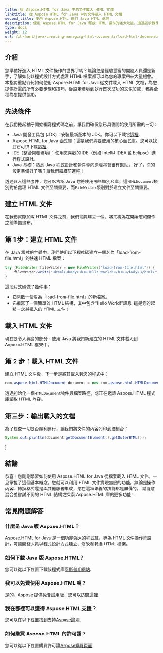 ```yaml
---
title: 從 Aspose.HTML for Java 中的文件載入 HTML 文檔
linktitle: 從 Aspose.HTML for Java 中的文件載入 HTML 文檔
second_title: 使用 Aspose.HTML 進行 Java HTML 處理
description: 使用 Aspose.HTML for Java 釋放 HTML 操作的強大功能。透過逐步教學學習從文件載入 HTML 文件。
type: docs
weight: 12
url: /zh-hant/java/creating-managing-html-documents/load-html-documents-from-file/
---
```

## 介紹
您準備好進入 HTML 文件操作的世界了嗎？無論您是經驗豐富的開發人員還是新手，了解如何以程式設計方式處理 HTML 檔案都可以為您的專案帶來大量機會。本指南重點介紹如何使用 Aspose.HTML for Java 從文件載入 HTML 文檔，為您提供所需的所有必要步驟和技巧。從設定環境到執行首次成功的文件加載，我將全程為您提供協助。
## 先決條件
在我們捲起袖子開始編寫程式碼之前，讓我們確保您已具備開始使用所需的一切：
-  Java 開發工具包 (JDK)：安裝最新版本的 JDK。你可以下載它[這裡](https://www.oracle.com/java/technologies/javase-jdk11-downloads.html).
- Aspose.HTML for Java 函式庫：這是我們將要使用的核心函式庫。您可以找到它可供下載[這裡](https://releases.aspose.com/html/java/).
- IDE（整合開發環境）：使用您喜歡的 IDE（例如 IntelliJ IDEA 或 Eclipse）進行程式設計。
- Java 基礎：熟悉 Java 程式設計和物件導向原理將會很有幫助。
好了，你的設定準備好了嗎？讓我們繼續前進吧！

透過匯入這些套件，您可以告訴 Java 您將使用哪些類別和庫。這`HTMLDocument`類別對於處理 HTML 文件至關重要，而`FileWriter`類別對於建立文件至關重要。
## 建立 HTML 文件
在我們實際加載 HTML 文件之前，我們需要建立一個。將其視為在開始您的傑作之前準備畫布。
## 第 1 步：建立 HTML 文件
在 Java 程式的主體中，我們使用以下程式碼建立一個名為「load-from-file.html」的快速 HTML 檔案：
```java
try (FileWriter fileWriter = new FileWriter("load-from-file.html")) {
    fileWriter.write("<html><body><h1>Hello World!</h1></body></html>");
}
```
這段程式碼做了幾件事：
- 它開啟一個名為「load-from-file.html」的新檔案。
- 它編寫了一個簡單的 HTML 結構，其中包含“Hello World!”訊息.
這是您的起點 – 您將載入的 HTML 文件！
## 載入 HTML 文件
現在是令人興奮的部分 - 使用 Java 將我們新建立的 HTML 文件載入到 Aspose.HTML 框架中。
## 第 2 步：載入 HTML 文件
建立 HTML 文件後，下一步是將其載入到您的程式中：
```java
com.aspose.html.HTMLDocument document = new com.aspose.html.HTMLDocument("load-from-file.html");
```
透過初始化一個`HTMLDocument`物件與檔案路徑，您正在邀請 Aspose.HTML 程式庫讀取 HTML 內容。
## 第三步：輸出載入的文檔
為了檢查一切是否順利運行，讓我們將文件的內容列印到控制台：
```java
System.out.println(document.getDocumentElement().getOuterHTML());
```
]
## 結論
恭喜！您剛剛學習如何使用 Aspose.HTML for Java 從檔案載入 HTML 文件。一旦掌握了這個基本概念，您就可以利用 HTML 文件實現無限的功能。無論是操作內容、轉換格式還是與其他服務集成，您在這裡培養的技能都是無價的。 
請隨意混合並嘗試不同的 HTML 結構或探索 Aspose.HTML 庫的更多功能！
## 常見問題解答
### 什麼是 Java 版 Aspose.HTML？  
Aspose.HTML for Java 是一個功能強大的程式庫，專為 HTML 文件操作而設計，可讓開發人員以程式設計方式建立、修改和轉換 HTML 檔案。
### 如何下載 Java 版 Aspose.HTML？  
您可以從以下位置下載該程式庫[阿斯普斯網站](https://releases.aspose.com/html/java/).
### 我可以免費使用 Aspose.HTML 嗎？  
是的，Aspose 提供免費試用版，您可以訪問[這裡](https://releases.aspose.com/).
### 我在哪裡可以獲得 Aspose.HTML 支援？  
您可以在以下位置找到支持[Aspose論壇](https://forum.aspose.com/c/html/29).
### 如何購買 Aspose.HTML 的許可證？  
您可以從以下位置購買許可證[Aspose購買頁面](https://purchase.aspose.com/buy).